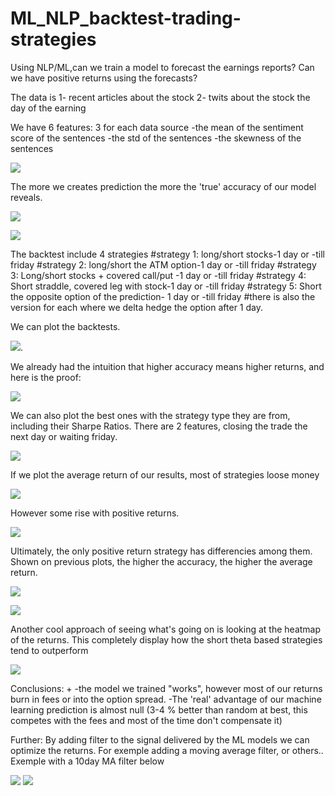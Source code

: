 # ML_NLP_backtest-trading-strategies



Using NLP/ML,can we train a model to forecast the earnings reports?
Can we have positive returns using the forecasts? 



The data is
1- recent articles about the stock
2- twits about the stock the day of the earning 


We have 6 features: 3 for each data source
-the mean of the sentiment score of the sentences
-the std of the sentences
-the skewness of the sentences


![](Images/accuracies_algorithms.png)



The more we creates prediction the more the 'true' accuracy of our model reveals.

![](Images/converging_accuracies.png)

![](Images/converging_accuracies_2.png)


The backtest include 4 strategies 
#strategy 1: long/short stocks-1 day or -till friday
#strategy 2: long/short the ATM option-1 day or -till friday
#strategy 3: Long/short stocks + covered call/put -1 day or -till friday
#strategy 4: Short straddle, covered leg with stock-1 day or -till friday
#strategy 5: Short the opposite option of the prediction- 1 day or -till friday
#there is also the version for each where we delta hedge the option after 1 day.

We can plot the backtests.

![](Images/Backtest_all.png).



We already had the intuition that higher accuracy means higher returns, and here is the proof:


![](Images/higher_accuracy_higher_return.png)

We can also plot the best ones with the strategy type they are from, including their Sharpe Ratios.
There are 2 features, closing the trade the next day or waiting friday.

![](Images/Ranking.png)



If we plot the average return of our results, most of strategies loose money

![](Images/occurence_all.png)

However some rise with positive returns. 

![](Images/occurence_close_up.png)


Ultimately, the only positive return strategy has differencies among them. Shown on previous plots, the higher the accuracy, the higher the average return.


![](Images/returns_by_strategie.png)

![](Images/zoom_accuracies_positive.png)

Another cool approach of seeing what's going on is looking at the heatmap of the returns. This completely display how the short theta based strategies tend to outperform

![](Images/heatmap.png)

Conclusions: +
-the model we trained "works", however most of our returns burn in fees or into the option spread. 
-The 'real' advantage of our machine learning prediction is almost null (3-4 % better than random at best, this competes with the fees and most of the time don't compensate it)

Further:
By adding filter to the signal delivered by the ML models we can optimize the returns. For exemple adding a moving average filter, or others.. Exemple with a 10day MA filter below


![](Images/backtest_filtered_2.png)
![](Images/filtered_returns.png)
